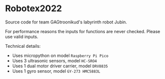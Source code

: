 # Robotex2022
Source code for team GAGtroonikud's labyrinth robot Jubin.

For performance reasons the inputs for functions are never checked. Please use valid inputs.

Technical details:
* Uses micropython on model `Raspberry Pi Pico`
* Uses 3 ultrasonic sensors, model `HC-SRO4`
* Uses 1 dual motor driver carrier, model `DRV8835`
* Uses 1 gyro sensor, model `GY-273 HMC5883L`

